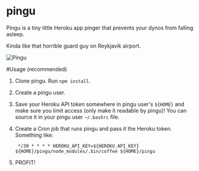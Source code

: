 pingu
=====

Pingu is a tiny little Heroku app pinger that prevents your dynos from falling asleep.

Kinda like that horrible guard guy on Reykjavik airport.

![Pingu](http://uploadingit.com/file/n6gcmemr2nfjimpf/pingu_heroku.png)

#Usage (recommended)

1. Clone pingu. Run `npm install`.
2. Create a pingu user.
2. Save your Heroku API token somewhere in pingu user's `${HOME}` and make sure you
   limit access (only make it readable by pingu)! You can source it in your pingu user `~/.bashrc` file.
3. Create a Cron job that runs pingu and pass it the Heroku token. Something like:

        */30 * * * * HEROKU_API_KEY=${HEROKU_API_KEY} ${HOME}/pingu/node_modules/.bin/coffee ${HOME}/pingu

4. PROFIT!
